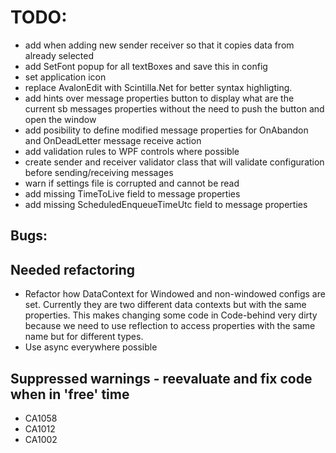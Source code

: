 ﻿# TODO:

- add when adding new sender receiver so that it copies data from already selected
- add SetFont popup for all textBoxes and save this in config
- set application icon
- replace AvalonEdit with Scintilla.Net for better syntax highligting.
- add hints over message properties button to display what are the current sb messages properties without the need to
  push the button and open the window
- add posibility to define modified message properties for OnAbandon and OnDeadLetter message receive action
- add validation rules to WPF controls where possible
- create sender and receiver validator class that will validate configuration before sending/receiving messages
- warn if settings file is corrupted and cannot be read
- add missing TimeToLive field to message properties
- add missing ScheduledEnqueueTimeUtc field to message properties
## Bugs:


## Needed refactoring

- Refactor how DataContext for Windowed and non-windowed configs are set. Currently they are two different data contexts
  but with the same properties. This makes changing some code in Code-behind very dirty because we need to use
  reflection to access properties with the same name but for different types.
- Use async everywhere possible

## Suppressed warnings - reevaluate and fix code when in 'free' time

- CA1058 
- CA1012 
- CA1002

